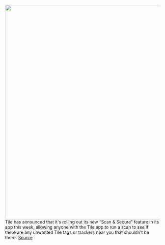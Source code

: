 <img src='https://cdn.vox-cdn.com/thumbor/jBmSNPcFF1eQZDAt_wg8e6weuYM=/0x0:1503x909/1200x800/filters:focal(632x335:872x575)/cdn.vox-cdn.com/uploads/chorus_image/image/70636369/Untitled.0.jpg' width='700px' /><br/>
Tile has announced that it's rolling out its new “Scan & Secure” feature in its app this week, allowing anyone with the Tile app to run a scan to see if there are any unwanted Tile tags or trackers near you that shouldn't be there.
<a href='https://www.theverge.com/2022/3/17/22983073/tile-scan-secure-feature-app-unwanted-tracking-tags-update'> Source <a/>